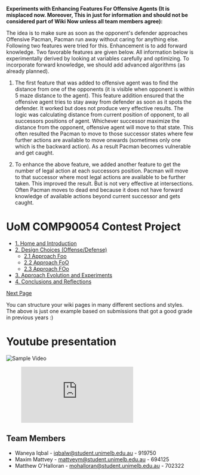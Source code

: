 **Experiments with Enhancing Features For Offensive Agents (It is misplaced now. Moreover, This in just for information and should not be considered part of Wiki Now unless all team members agree):**

The idea is to make sure as soon as the opponent's defender approaches Offensive Pacman, Pacman run away without caring for anything else. Following two features were tried for this. Enhancement is to add forward knowledge. Two favorable features are given below. All information below is experimentally derived by looking at variables carefully and optimizing. To incorporate forward knowledge, we should add advanced algorithms (as already planned).

1. The first feature that was added to offensive agent was to find the distance from one of the opponents (it is visible when opponent is within 5 maze distance to the agent). This feature addition ensured that the offensive agent tries to stay away from defender as soon as it spots the defender. It worked but does not produce very effective results. The logic was calculating distance from current position of opponent, to all successors positions of agent. Whichever successor maximize the distance from the opponent, offensive agent will move to that state. This often resulted the Pacman to move to those successor states where few further actions are available to move onwards (sometimes only one which is the backward action). As a result Pacman becomes vulnerable and get caught.

2. To enhance the above feature, we added another feature to get the number of legal action at each successors position. Pacman will move to that successor where most legal actions are available to be further taken. This improved the result. But is not very effective at intersections. Often Pacman moves to dead end because it does not have forward knowledge of available actions beyond current successor and gets caught.


# UoM COMP90054 Contest Project

- [1. Home and Introduction](/home)
- [2. Design Choices (Offense/Defense)](/2_0_design_choices)
    - [2.1 Approach Foo](/2_1_approach)
    - [2.2 Approach FoO](/2_2_approach)
    - [2.3 Approach FOo](/2_3_approach)
- [3. Approach Evolution and Experiments](/3_approach_evolution)
- [4. Conclusions and Reflections](/4_conclusions_and_reflections)

[Next Page ](/2_0_design_choices)

You can structure your wiki pages in many different sections and styles. The above is just one example based on submissions that got a good grade in previous years :)

# Youtube presentation

![Sample Video](https://www.youtube.com/embed/enMumwvLAug)

<figure class="video_container">
  <iframe src="https://www.youtube.com/embed/enMumwvLAug" frameborder="0" allowfullscreen="true"> </iframe>
</figure>

## Team Members

* Waneya Iqbal        - iqbalw@student.unimelb.edu.au     - 919750
* Maxim Mattvey       - mattveym@student.unimelb.edu.au   - 694125
* Matthew O'Halloran  - mohalloran@student.unimelb.edu.au - 702322